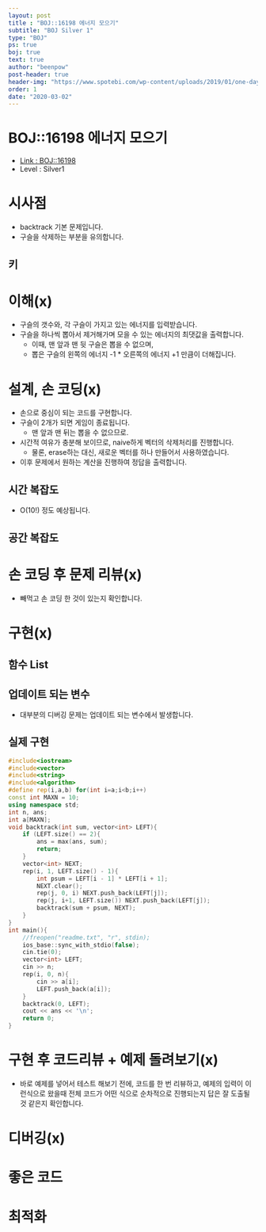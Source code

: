 ```yaml
---
layout: post
title : "BOJ::16198 에너지 모으기"
subtitle: "BOJ Silver 1"
type: "BOJ"
ps: true
boj: true
text: true
author: "beenpow"
post-header: true
header-img: "https://www.spotebi.com/wp-content/uploads/2019/01/one-day-day-one-workout-motivation-spotebi.jpg"
order: 1
date: "2020-03-02"
---
```



# BOJ::16198 에너지 모으기
- [Link : BOJ::16198](https://www.acmicpc.net/problem/16198)
- Level : Silver1

# 시사점
- backtrack 기본 문제입니다.
- 구슬을 삭제하는 부분을 유의합니다.

## 키

# 이해(x)
- 구슬의 갯수와, 각 구슬이 가지고 있는 에너지를 입력받습니다.
- 구슬을 하나씩 뽑아서 제거해가며 모을 수 있는 에너지의 최댓값을 출력합니다.
  - 이때, 맨 앞과 맨 뒷 구슬은 뽑을 수 없으며,
  - 뽑은 구슬의 왼쪽의 에너지 -1 * 오른쪽의 에너지 +1 만큼이 더해집니다.

# 설계, 손 코딩(x)
- 손으로 중심이 되는 코드를 구현합니다.
- 구슬이 2개가 되면 게임이 종료됩니다.
  - 맨 앞과 맨 뒤는 뽑을 수 없으므로.
- 시간적 여유가 충분해 보이므로, naive하게 벡터의 삭제처리를 진행합니다.
  - 물론, erase하는 대신, 새로운 벡터를 하나 만들어서 사용하였습니다.
- 이후 문제에서 원하는 계산을 진행하여 정답을 출력합니다.

## 시간 복잡도
- O(10!) 정도 예상됩니다.

## 공간 복잡도

# 손 코딩 후 문제 리뷰(x)
- 빼먹고 손 코딩 한 것이 있는지 확인합니다.

# 구현(x)

## 함수 List 

## 업데이트 되는 변수
- 대부분의 디버깅 문제는 업데이트 되는 변수에서 발생합니다.

## 실제 구현 

```cpp
#include<iostream>
#include<vector>
#include<string>
#include<algorithm>
#define rep(i,a,b) for(int i=a;i<b;i++)
const int MAXN = 10;
using namespace std;
int n, ans;
int a[MAXN];
void backtrack(int sum, vector<int> LEFT){
    if (LEFT.size() == 2){
        ans = max(ans, sum);
        return;
    }
    vector<int> NEXT;
    rep(i, 1, LEFT.size() - 1){
        int psum = LEFT[i - 1] * LEFT[i + 1];
        NEXT.clear();
        rep(j, 0, i) NEXT.push_back(LEFT[j]);
		rep(j, i+1, LEFT.size()) NEXT.push_back(LEFT[j]);
        backtrack(sum + psum, NEXT);
    }
}
int main(){
    //freopen("readme.txt", "r", stdin);
    ios_base::sync_with_stdio(false);
    cin.tie(0);
    vector<int> LEFT;
    cin >> n;
    rep(i, 0, n){
        cin >> a[i];
        LEFT.push_back(a[i]);
    }
    backtrack(0, LEFT);
    cout << ans << '\n';
    return 0;
}
```

# 구현 후 코드리뷰 + 예제 돌려보기(x)
- 바로 예제를 넣어서 테스트 해보기 전에, 코드를 한 번 리뷰하고, 예제의 입력이 이런식으로 왔을때
  전체 코드가 어떤 식으로 순차적으로 진행되는지 답은 잘 도출될 것 같은지 확인합니다.

# 디버깅(x)

# 좋은 코드

# 최적화
